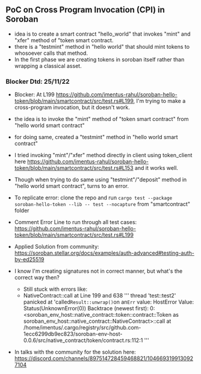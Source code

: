 ## PoC on Cross Program Invocation (CPI) in Soroban
- idea is to create a smart contract "hello_world" that invokes "mint" and "xfer" method of "token smart contract.
- there is a "testmint" method in "hello world" that should mint tokens to whosoever calls that method.
- In the first phase we are creating tokens in soroban itself rather than wrapping a classical asset.

### Blocker Dtd: 25/11/22

- Blocker: At L199 https://github.com/imentus-rahul/soroban-hello-token/blob/main/smartcontract/src/test.rs#L199, I'm trying to make a cross-program invocation, but it doesn't work. 
- the idea is to invoke the "mint" method of "token smart contract" from "hello world smart contract" 
- for doing same, created a "testmint" method in "hello world smart contract" 

- I tried invoking "mint"/"xfer" method directly in client using token_client here https://github.com/imentus-rahul/soroban-hello-token/blob/main/smartcontract/src/test.rs#L153 and it works well. 

- Though when trying to do same using "testmint"/"deposit" method in "hello world smart contract", turns to an error. 

- To replicate error: clone the repo and run `cargo test --package soroban-hello-token --lib -- test --nocapture` from "smartcontract" folder

- Comment Error Line to run through all test cases: https://github.com/imentus-rahul/soroban-hello-token/blob/main/smartcontract/src/test.rs#L199

- Applied Solution from community: https://soroban.stellar.org/docs/examples/auth-advanced#testing-auth-by-ed25519

- I know I'm creating signatures not in correct manner, but what's the correct way then?

  - Still stuck with errors like:
  - NativeContract::call at Line 199 and 638
'''
thread 'test::test2' panicked at 'called`Result::unwrap()`on an`Err` value: HostError
    Value: Status(UnknownError(0))
Backtrace (newest first):
0: <soroban_env_host::native_contract::token::contract::Token as soroban_env_host::native_contract::NativeContract>::call
at /home/imentus/.cargo/registry/src/github.com-1ecc6299db9ec823/soroban-env-host-0.0.6/src/native_contract/token/contract.rs:112:1
'''

- In talks with the community for the solution here: https://discord.com/channels/897514728459468821/1046693199130927104